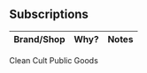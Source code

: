 ## Subscriptions	
| Brand/Shop	| Why?	| Notes |
| ------ | ------| --------|
Clean Cult
Public Goods	
